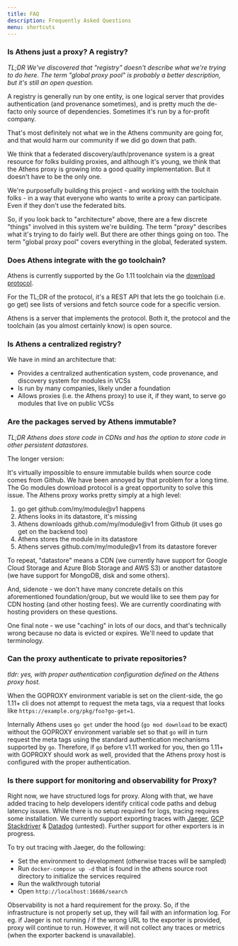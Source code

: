 ```yaml
---
title: FAQ
description: Frequently Asked Questions
menu: shortcuts
---
```


### Is Athens just a proxy? A registry?

_TL;DR We've discovered that "registry" doesn't describe what we're trying to do here. The term "global proxy pool" is probably a better description, but it's still an open question._

A registry is generally run by one entity, is one logical server that provides authentication (and provenance sometimes), and is pretty much the de-facto only source of dependencies. Sometimes it's run by a for-profit company.

That's most definitely not what we in the Athens community are going for, and that would harm our community if we did go down that path.

We think that a federated discovery/auth/provenance system is a great resource for folks building proxies, and although it's young, we think that the Athens proxy is growing into a good quality implementation. But it doesn't have to be the only one.

We're purposefully building this project - and working with the toolchain folks - in a way that everyone who wants to write a proxy can participate. Even if they don't use the federated bits.

So, if you look back to "architecture" above, there are a few discrete "things" involved in this system we're building. The term "proxy" describes what it's trying to do fairly well. But there are other things going on too. The term "global proxy pool" covers everything in the global, federated system.

### Does Athens integrate with the go toolchain?

Athens is currently supported by the Go 1.11 toolchain via the [download protocol](/intro/protocol/).

For the TL;DR of the protocol, it's a REST API that lets the go toolchain (i.e. go get) see lists of versions and fetch source code for a specific version.

Athens is a server that implements the protocol. Both it, the protocol and the toolchain (as you almost certainly know) is open source.

### Is Athens a centralized registry?

We have in mind an architecture that:

- Provides a centralized authentication system, code provenance, and discovery system for modules in VCSs
- Is run by many companies, likely under a foundation
- Allows proxies (i.e. the Athens proxy) to use it, if they want, to serve go modules that live on public VCSs

### Are the packages served by Athens immutable?

_TL;DR Athens does store code in CDNs and has the option to store code in other persistent datastores._

The longer version:

It's virtually impossible to ensure immutable builds when source code comes from Github. We have been annoyed by that problem for a long time. The Go modules download protocol is a great opportunity to solve this issue. The Athens proxy works pretty simply at a high level:

1. go get github.com/my/module@v1 happens
1. Athens looks in its datastore, it's missing
1. Athens downloads github.com/my/module@v1 from Github (it uses go get on the backend too)
1. Athens stores the module in its datastore
1. Athens serves github.com/my/module@v1 from its datastore forever

To repeat, "datastore" means a CDN (we currently have support for Google Cloud Storage and Azure Blob Storage and AWS S3) or another datastore (we have support for MongoDB, disk and some others).

And, sidenote - we don't have many concrete details on this aforementioned foundation/group, but we would like to see them pay for CDN hosting (and other hosting fees). We are
currently coordinating with hosting providers on these questions.

One final note - we use "caching" in lots of our docs, and that's technically wrong because no data is evicted or expires. We'll need to update that terminology.

### Can the proxy authenticate to private repositories?

_tldr: yes, with proper authentication configuration defined on the Athens proxy host._

When the GOPROXY environment variable is set on the client-side, the go 1.11+ cli
does not attempt to request the meta tags, via a request that looks like `https://example.org/pkg/foo?go-get=1`.

Internally Athens uses `go get` under the hood (`go mod download` to be exact)
without the GOPROXY environment variable set so that `go` will in turn request
the meta tags using the standard authentication mechanisms supported by `go`.
Therefore, if `go` before v1.11 worked for you, then go 1.11+ with GOPROXY
should work as well, provided that the Athens proxy host is configured with the
proper authentication.

### Is there support for monitoring and observability for Proxy?

Right now, we have structured logs for proxy. Along with that, we have added tracing to help developers identify critical code paths and debug latency issues. While there is no setup required for logs, tracing requires some installation. We currently support exporting traces with [Jaeger](https://www.jaegertracing.io/), [GCP Stackdriver](https://cloud.google.com/stackdriver/) & [Datadog](https://docs.datadoghq.com/tracing/) (untested). Further support for other exporters is in progress.

To try out tracing with Jaeger, do the following:

- Set the environment to development (otherwise traces will be sampled)
- Run `docker-compose up -d` that is found in the athens source root directory to initialize the services required
- Run the walkthrough tutorial
- Open `http://localhost:16686/search`

Observability is not a hard requirement for the proxy. So, if the infrastructure is not properly set up, they will fail with an information log. For eg. if Jaeger is not running / if the wrong URL to the exporter is provided, proxy will continue to run. However, it will not collect any traces or metrics (when the exporter backend is unavailable).

